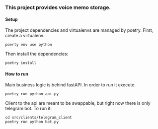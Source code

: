 ### This project provides voice memo storage.

#### Setup
The project dependencies and virtualenvs are managed by poetry.
First, create a virtualenv:
```shell
poerty env use python
```
Then install the dependencies:
```shell
poetry install
```

#### How to run
Main business logic is behind fastAPI. In order to run it execute:
```
poetry run python api.py
```

Client to the api are meant to be swappable, but right now there is only telegram bot. To run it:
```shell
cd src/clients/telegram_client
poetry run python bot.py
```